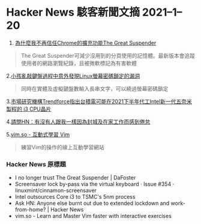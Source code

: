 # Hacker News 駭客新聞文摘 2021–1–20
1. [為什麼我不再信任Chrome的擴充功能The Great Suspender](https://dafoster.net/articles/2021/01/20/i-no-longer-trust-the-great-suspender/)
>The Great Suspender可減少沒用到的分頁使用的記憶體。最新版本會追蹤使用者的網路瀏覽紀錄，且被微軟標記為有害軟體

2.[小孩亂敲鍵盤過程中意外發現Linux螢幕密碼鎖定的漏洞](https://github.com/linuxmint/cinnamon-screensaver/issues/354)
>同時在實體及虛擬鍵盤數輸入長串文字，可以繞過螢幕密碼鎖定

3.[市場研究機構Trendforce指出台積電可能在2021下半年代工Intel新一代五奈米製程的 i3 CPU晶片](https://www.eenewseurope.com/news/intel-TSMC-5nm)
>
4.[請問HN：有沒有人跟我一樣因為封城及在家工作而感到倦怠](https://news.ycombinator.com/item?id=25833639)
>
5.[vim.so - 互動式學習 Vim](https://www.vim.so/#exercise)
>練習Vim的操作的線上互動學習網站

### Hacker News 原標題
- I no longer trust The Great Suspender | DaFoster
- Screensaver lock by-pass via the virtual keyboard · Issue #354 · linuxmint/cinnamon-screensaver
- Intel outsources Core i3 to TSMC's 5nm process
- Ask HN: Anyone else burnt out due to extended lockdown and work-from-home? | Hacker News
- vim.so - Learn and Master Vim faster with interactive exercises
